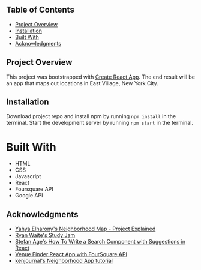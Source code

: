 ## Table of Contents

* [Project Overview](#project-overview)
* [Installation](#installation)
* [Built With](#built-with)
* [Acknowledgments](#acknowledgments)

## Project Overview

This project was bootstrapped with [Create React App](https://github.com/facebook/create-react-app). The end result will be an app that maps out locations in East Village, New York City. 

## Installation

Download project repo and install npm by running `npm install` in the terminal. Start the development server by running `npm start` in the terminal.

# Built With

* HTML
* CSS
* Javascript
* React
* Foursquare API
* Google API

## Acknowledgments

* [Yahya Elharony's Neighborhood Map - Project Explained](https://youtu.be/ywdxLNjhBYw)
* [Ryan Waite's Study Jam](https://youtu.be/5J6fs_BlVC0)
* [Stefan Age's How To Write a Search Component with Suggestions in React](https://dev.to/sage911/how-to-write-a-search-component-with-suggestions-in-react-d20)
* [Venue Finder React App with FourSquare API](https://youtu.be/MEzcDiA6shM)
* [kenjournal's Neighborhood App tutorial](https://youtu.be/CCv8JrGVgYQ)
